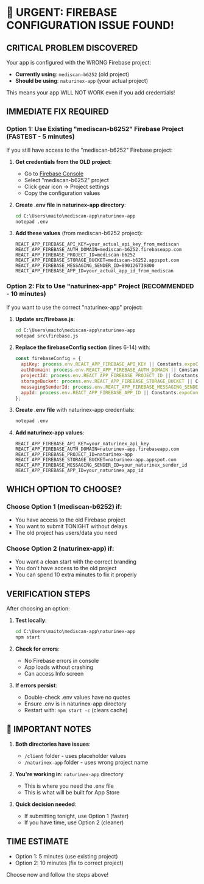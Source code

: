 # 🚨 URGENT: FIREBASE CONFIGURATION ISSUE FOUND!

## CRITICAL PROBLEM DISCOVERED

Your app is configured with the WRONG Firebase project:
- **Currently using**: `mediscan-b6252` (old project)
- **Should be using**: `naturinex-app` (your actual project)

This means your app WILL NOT WORK even if you add credentials!

## IMMEDIATE FIX REQUIRED

### Option 1: Use Existing "mediscan-b6252" Firebase Project (FASTEST - 5 minutes)

If you still have access to the "mediscan-b6252" Firebase project:

1. **Get credentials from the OLD project**:
   - Go to [Firebase Console](https://console.firebase.google.com/)
   - Select "mediscan-b6252" project
   - Click gear icon → Project settings
   - Copy the configuration values

2. **Create .env file in naturinex-app directory**:
   ```cmd
   cd C:\Users\maito\mediscan-app\naturinex-app
   notepad .env
   ```

3. **Add these values** (from mediscan-b6252 project):
   ```
   REACT_APP_FIREBASE_API_KEY=your_actual_api_key_from_mediscan
   REACT_APP_FIREBASE_AUTH_DOMAIN=mediscan-b6252.firebaseapp.com
   REACT_APP_FIREBASE_PROJECT_ID=mediscan-b6252
   REACT_APP_FIREBASE_STORAGE_BUCKET=mediscan-b6252.appspot.com
   REACT_APP_FIREBASE_MESSAGING_SENDER_ID=890126739800
   REACT_APP_FIREBASE_APP_ID=your_actual_app_id_from_mediscan
   ```

### Option 2: Fix to Use "naturinex-app" Project (RECOMMENDED - 10 minutes)

If you want to use the correct "naturinex-app" project:

1. **Update src/firebase.js**:
   ```cmd
   cd C:\Users\maito\mediscan-app\naturinex-app
   notepad src\firebase.js
   ```

2. **Replace the firebaseConfig section** (lines 6-14) with:
   ```javascript
   const firebaseConfig = {
     apiKey: process.env.REACT_APP_FIREBASE_API_KEY || Constants.expoConfig?.extra?.firebaseApiKey || "your-api-key",
     authDomain: process.env.REACT_APP_FIREBASE_AUTH_DOMAIN || Constants.expoConfig?.extra?.firebaseAuthDomain || "naturinex-app.firebaseapp.com",
     projectId: process.env.REACT_APP_FIREBASE_PROJECT_ID || Constants.expoConfig?.extra?.firebaseProjectId || "naturinex-app",
     storageBucket: process.env.REACT_APP_FIREBASE_STORAGE_BUCKET || Constants.expoConfig?.extra?.firebaseStorageBucket || "naturinex-app.appspot.com",
     messagingSenderId: process.env.REACT_APP_FIREBASE_MESSAGING_SENDER_ID || Constants.expoConfig?.extra?.firebaseMessagingSenderId || "your-sender-id",
     appId: process.env.REACT_APP_FIREBASE_APP_ID || Constants.expoConfig?.extra?.firebaseAppId || "your-app-id"
   };
   ```

3. **Create .env file** with naturinex-app credentials:
   ```cmd
   notepad .env
   ```

4. **Add naturinex-app values**:
   ```
   REACT_APP_FIREBASE_API_KEY=your_naturinex_api_key
   REACT_APP_FIREBASE_AUTH_DOMAIN=naturinex-app.firebaseapp.com
   REACT_APP_FIREBASE_PROJECT_ID=naturinex-app
   REACT_APP_FIREBASE_STORAGE_BUCKET=naturinex-app.appspot.com
   REACT_APP_FIREBASE_MESSAGING_SENDER_ID=your_naturinex_sender_id
   REACT_APP_FIREBASE_APP_ID=your_naturinex_app_id
   ```

## WHICH OPTION TO CHOOSE?

### Choose Option 1 (mediscan-b6252) if:
- You have access to the old Firebase project
- You want to submit TONIGHT without delays
- The old project has users/data you need

### Choose Option 2 (naturinex-app) if:
- You want a clean start with the correct branding
- You don't have access to the old project
- You can spend 10 extra minutes to fix it properly

## VERIFICATION STEPS

After choosing an option:

1. **Test locally**:
   ```cmd
   cd C:\Users\maito\mediscan-app\naturinex-app
   npm start
   ```

2. **Check for errors**:
   - No Firebase errors in console
   - App loads without crashing
   - Can access Info screen

3. **If errors persist**:
   - Double-check .env values have no quotes
   - Ensure .env is in naturinex-app directory
   - Restart with: `npm start -c` (clears cache)

## 🚨 IMPORTANT NOTES

1. **Both directories have issues**:
   - `/client` folder - uses placeholder values
   - `/naturinex-app` folder - uses wrong project name

2. **You're working in**: `naturinex-app` directory
   - This is where you need the .env file
   - This is what will be built for App Store

3. **Quick decision needed**:
   - If submitting tonight, use Option 1 (faster)
   - If you have time, use Option 2 (cleaner)

## TIME ESTIMATE
- Option 1: 5 minutes (use existing project)
- Option 2: 10 minutes (fix to correct project)

Choose now and follow the steps above!